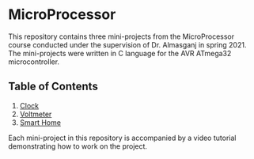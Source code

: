 # MicroProcessor

This repository contains three mini-projects from the MicroProcessor course conducted under the supervision of Dr. Almasganj in spring 2021. 
The mini-projects were written in C language for the AVR ATmega32 microcontroller.

## Table of Contents
1. [Clock](Clock/)
2. [Voltmeter](Voltmeter/)
3. [Smart Home](Smart_Home/)

Each mini-project in this repository is accompanied by a video tutorial demonstrating how to work on the project.
